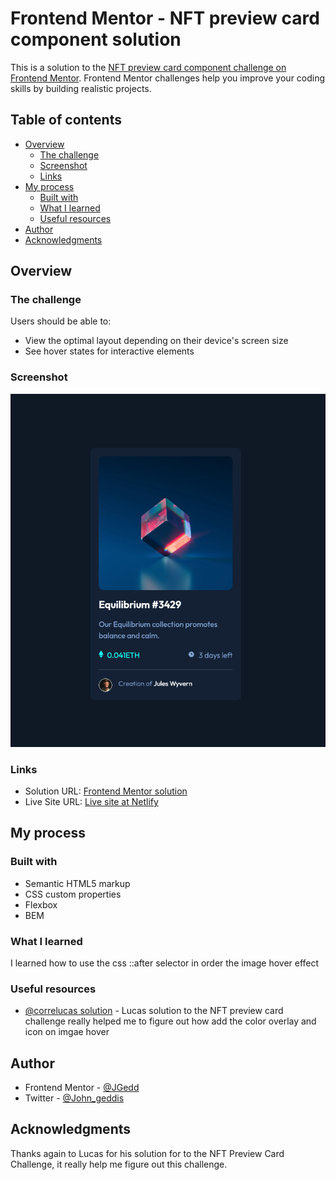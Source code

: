 # Frontend Mentor - NFT preview card component solution

This is a solution to the [NFT preview card component challenge on Frontend Mentor](https://www.frontendmentor.io/challenges/nft-preview-card-component-SbdUL_w0U). Frontend Mentor challenges help you improve your coding skills by building realistic projects.

## Table of contents

- [Overview](#overview)
  - [The challenge](#the-challenge)
  - [Screenshot](#screenshot)
  - [Links](#links)
- [My process](#my-process)
  - [Built with](#built-with)
  - [What I learned](#what-i-learned)
  - [Useful resources](#useful-resources)
- [Author](#author)
- [Acknowledgments](#acknowledgments)

## Overview

### The challenge

Users should be able to:

- View the optimal layout depending on their device's screen size
- See hover states for interactive elements

### Screenshot

![Desktop Screenshot](./screenshots/desktop-screenshot.png)

### Links

- Solution URL: [Frontend Mentor solution](https://www.frontendmentor.io/challenges/nft-preview-card-component-SbdUL_w0U/hub/nft-preview-card-component--YD1VjT2pf)
- Live Site URL: [Live site at Netlify](https://nft-card-f4e946.netlify.app/)

## My process

### Built with

- Semantic HTML5 markup
- CSS custom properties
- Flexbox
- BEM

### What I learned

I learned how to use the css ::after selector in order the image hover effect

### Useful resources

- [@correlucas solution](https://www.frontendmentor.io/solutions/nft-preview-card-vanilla-css-custom-design-and-hover-effects-zVKSAE5IXI) - Lucas solution to the NFT preview card challenge really helped me to figure out how add the color overlay and icon on imgae hover

## Author

- Frontend Mentor - [@JGedd](https://www.frontendmentor.io/profile/JGedd)
- Twitter - [@John_geddis](https://twitter.com/john_geddis)

## Acknowledgments

Thanks again to Lucas for his solution for to the NFT Preview Card Challenge, it really help me figure out this challenge.
